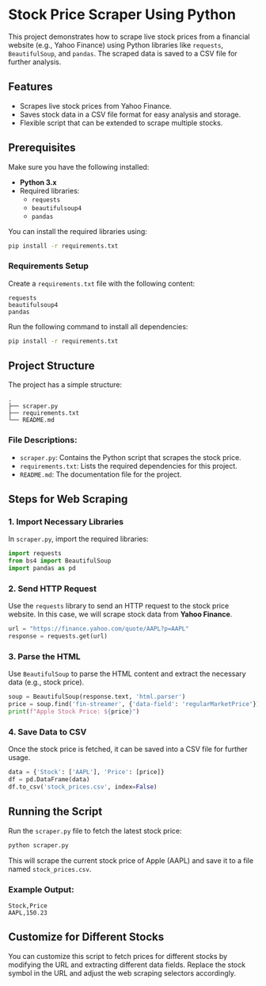 
# Stock Price Scraper Using Python

This project demonstrates how to scrape live stock prices from a financial website (e.g., Yahoo Finance) using Python libraries like `requests`, `BeautifulSoup`, and `pandas`. The scraped data is saved to a CSV file for further analysis.

## Features
- Scrapes live stock prices from Yahoo Finance.
- Saves stock data in a CSV file format for easy analysis and storage.
- Flexible script that can be extended to scrape multiple stocks.

## Prerequisites
Make sure you have the following installed:
- **Python 3.x**
- Required libraries:
  - `requests`
  - `beautifulsoup4`
  - `pandas`

You can install the required libraries using:
```bash
pip install -r requirements.txt
```

### Requirements Setup
Create a `requirements.txt` file with the following content:
```
requests
beautifulsoup4
pandas
```

Run the following command to install all dependencies:
```bash
pip install -r requirements.txt
```

## Project Structure
The project has a simple structure:
```
.
├── scraper.py
├── requirements.txt
└── README.md
```

### File Descriptions:
- `scraper.py`: Contains the Python script that scrapes the stock price.
- `requirements.txt`: Lists the required dependencies for this project.
- `README.md`: The documentation file for the project.

## Steps for Web Scraping

### 1. Import Necessary Libraries
In `scraper.py`, import the required libraries:
```python
import requests
from bs4 import BeautifulSoup
import pandas as pd
```

### 2. Send HTTP Request
Use the `requests` library to send an HTTP request to the stock price website. In this case, we will scrape stock data from **Yahoo Finance**.
```python
url = "https://finance.yahoo.com/quote/AAPL?p=AAPL"
response = requests.get(url)
```

### 3. Parse the HTML
Use `BeautifulSoup` to parse the HTML content and extract the necessary data (e.g., stock price).
```python
soup = BeautifulSoup(response.text, 'html.parser')
price = soup.find('fin-streamer', {'data-field': 'regularMarketPrice'}).text
print(f"Apple Stock Price: ${price}")
```

### 4. Save Data to CSV
Once the stock price is fetched, it can be saved into a CSV file for further usage.
```python
data = {'Stock': ['AAPL'], 'Price': [price]}
df = pd.DataFrame(data)
df.to_csv('stock_prices.csv', index=False)
```

## Running the Script
Run the `scraper.py` file to fetch the latest stock price:
```bash
python scraper.py
```
This will scrape the current stock price of Apple (AAPL) and save it to a file named `stock_prices.csv`.

### Example Output:
```
Stock,Price
AAPL,150.23
```

## Customize for Different Stocks
You can customize this script to fetch prices for different stocks by modifying the URL and extracting different data fields. Replace the stock symbol in the URL and adjust the web scraping selectors accordingly.



